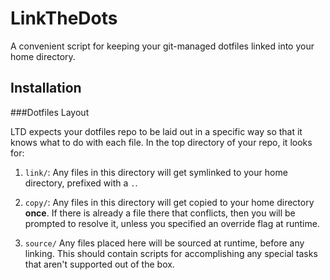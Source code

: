 LinkTheDots
===========

A convenient script for keeping your git-managed dotfiles linked into your home
directory.

Installation
------------

###Dotfiles Layout

LTD expects your dotfiles repo to be laid out in a specific way so that it knows
what to do with each file. In the top directory of your repo, it looks for:

1. `link/`: Any files in this directory will get symlinked to your home
   directory, prefixed with a `.`.

2. `copy/`: Any files in this directory will get copied to your home directory
   **once**. If there is already a file there that conflicts, then you will be
   prompted to resolve it, unless you specified an override flag at runtime.

3. `source/` Any files placed here will be sourced at runtime, before any
   linking. This should contain scripts for accomplishing any special tasks that
   aren't supported out of the box.

